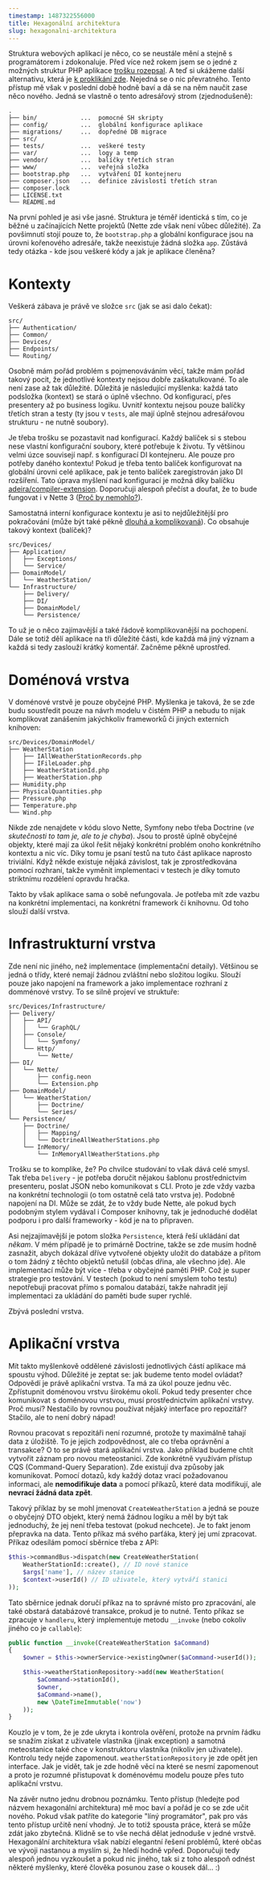 ```yaml
---
timestamp: 1487322556000
title: Hexagonální architektura
slug: hexagonalni-architektura
---
```

Struktura webových aplikací je něco, co se neustále mění a stejně s programátorem i zdokonaluje. Před více než rokem jsem se o jedné z možných struktur PHP aplikace [trošku rozepsal](jeste-lepsi-struktura-nette-aplikace). A teď si ukážeme další alternativu, která je [k proklikání zde](https://github.com/adeira/connector/tree/2169296c8da4a50bf4f928e94e756f3b23afea24). Nejedná se o nic převratného. Tento přístup mě však v poslední době hodně baví a dá se na něm naučit zase něco nového. Jedná se vlastně o tento adresářový strom (zjednodušeně):

```
.
├── bin/            ...  pomocné SH skripty
├── config/         ...  globální konfigurace aplikace
├── migrations/     ...  dopředné DB migrace
├── src/
├── tests/          ...  veškeré testy
├── var/            ...  logy a temp
├── vendor/         ...  balíčky třetích stran
├── www/            ...  veřejná složka
├── bootstrap.php   ...  vytváření DI kontejneru
├── composer.json   ...  definice závislostí třetích stran
├── composer.lock
├── LICENSE.txt
└── README.md
```

Na první pohled je asi vše jasné. Struktura je téměř identická s tím, co je běžné u začínajících Nette projektů (Nette zde však není vůbec důležité). Za povšimnutí stojí pouze to, že `bootstrap.php` a globální konfigurace jsou na úrovni kořenového adresáře, takže neexistuje žádná složka `app`. Zůstává tedy otázka - kde jsou veškeré kódy a jak je aplikace členěna?

# Kontexty

Veškerá zábava je právě ve složce `src` (jak se asi dalo čekat):

```
src/
├── Authentication/
├── Common/
├── Devices/
├── Endpoints/
└── Routing/
```

Osobně mám pořád problém s pojmenováváním věcí, takže mám pořád takový pocit, že jednotlivé kontexty nejsou dobře zaškatulkované. To ale není zase až tak důležité. Důležitá je následující myšlenka: každá tato podsložka (kontext) se stará o úplně všechno. Od konfigurací, přes presentery až po business logiku. Uvnitř kontextu nejsou pouze balíčky třetích stran a testy (ty jsou v `tests`, ale mají úplně stejnou adresářovou strukturu - ne nutně soubory).

Je třeba trošku se pozastavit nad konfigurací. Každý balíček si s stebou nese vlastní konfigurační soubory, které potřebuje k životu. Ty většinou velmi úzce souvisejí např. s konfigurací DI kontejneru. Ale pouze pro potřeby daného kontextu! Pokud je třeba tento balíček konfigurovat na globální úrovni celé aplikace, pak je tento balíček zaregistrován jako DI rozšíření. Tato úprava myšlení nad konfigurací je možná díky balíčku [adeira/compiler-extension](https://github.com/adeira/compiler-extension). Doporučuji alespoň přečíst a doufat, že to bude fungovat i v Nette 3 ([Proč by nemohlo?](https://github.com/nette/di/issues/143)).

Samostatná interní konfigurace kontextu je asi to nejdůležitější pro pokračování (může být také pěkně [dlouhá a komplikovaná](https://github.com/adeira/connector/blob/2169296c8da4a50bf4f928e94e756f3b23afea24/src/Devices/Infrastructure/DI/Nette/config.neon)). Co obsahuje takový kontext (balíček)?

```
src/Devices/
├── Application/
│   ├── Exceptions/
│   └── Service/
├── DomainModel/
│   └── WeatherStation/
└── Infrastructure/
    ├── Delivery/
    ├── DI/
    ├── DomainModel/
    └── Persistence/
```

To už je o něco zajímavější a také řádově komplikovanější na pochopení. Dále se totiž dělí aplikace na tři důležité části, kde každá má jiný význam a každá si tedy zaslouží krátký komentář. Začněme pěkně uprostřed.

# Doménová vrstva

V doménové vrstvě je pouze obyčejné PHP. Myšlenka je taková, že se zde budu soustředit pouze na návrh modelu v čistém PHP a nebudu to nijak komplikovat zanášením jakýchkoliv frameworků či jiných externích knihoven:

```
src/Devices/DomainModel/
├── WeatherStation
│   ├── IAllWeatherStationRecords.php
│   ├── IFileLoader.php
│   ├── WeatherStationId.php
│   ├── WeatherStation.php
├── Humidity.php
├── PhysicalQuantities.php
├── Pressure.php
├── Temperature.php
└── Wind.php
```

Nikde zde nenajdete v kódu slovo Nette, Symfony nebo třeba Doctrine (_ve skutečnosti to tam je, ale to je chyba_). Jsou to prostě úplně obyčejné objekty, které mají za úkol řešit nějaký konkrétní problém onoho konkrétního kontextu a nic víc. Díky tomu je psaní testů na tuto část aplikace naprosto triviální. Když někde existuje nějaká závislost, tak je zprostředkována pomocí rozhraní, takže vyměnit implementaci v testech je díky tomuto striktnímu rozdělení opravdu hračka.

Takto by však aplikace sama o sobě nefungovala. Je potřeba mít zde vazbu na konkrétní implementaci, na konkrétní framework či knihovnu. Od toho slouží další vrstva.

# Infrastrukturní vrstva

Zde není nic jiného, než implementace (implementační detaily). Většinou se jedná o třídy, které nemají žádnou zvláštní nebo složitou logiku. Slouží pouze jako napojení na framework a jako implementace rozhraní z domménové vrstvy. To se silně projeví ve struktuře:

```
src/Devices/Infrastructure/
├── Delivery/
│   ├── API/
│   │   └── GraphQL/
│   ├── Console/
│   │   └── Symfony/
│   └── Http/
│       └── Nette/
├── DI/
│   └── Nette/
│       ├── config.neon
│       └── Extension.php
├── DomainModel/
│   └── WeatherStation/
│       ├── Doctrine/
│       └── Series/
└── Persistence/
    ├── Doctrine/
    │   ├── Mapping/
    │   └── DoctrineAllWeatherStations.php
    └── InMemory/
        └── InMemoryAllWeatherStations.php
```

Trošku se to komplike, že? Po chvilce studování to však dává celé smysl. Tak třeba `Delivery` - je potřeba doručit nějakou šablonu prostřednictvím presenteru, poslat JSON nebo komunikovat s CLI. Proto je zde vždy vazba na konkrétní technologii (o tom ostatně celá tato vrstva je). Podobně napojení na DI. Může se zdát, že to vždy bude Nette, ale pokud bych podobným stylem vydával i Composer knihovny, tak je jednoduché dodělat podporu i pro další frameworky - kód je na to připraven.

Asi nejzajímavější je potom složka `Persistence`, která řeší ukládání dat _někam_. V mém případě je to primárně Doctrine, takže se zde musím hodně zasnažit, abych dokázal dříve vytvořené objekty uložit do databáze a přitom o tom žádný z těchto objektů netušil (občas dřina, ale všechno jde). Ale implementací může být více - třeba v obyčejné paměti PHP. Což je super strategie pro testování. V testech (pokud to není smyslem toho testu) nepotřebuji pracovat přímo s pomalou databází, takže nahradit její implementaci za ukládání do paměti bude super rychlé.

Zbývá poslední vrstva.

# Aplikační vrstva

Mít takto myšlenkově oddělené závislosti jednotlivých částí aplikace má spoustu výhod. Důležité je zeptat se: jak budeme tento model ovládat? Odpovědí je právě aplikační vrstva. Ta má za úkol pouze jednu věc. Zpřístupnit doménovou vrstvu širokému okolí. Pokud tedy presenter chce komunikovat s doménovou vrstvou, musí prostřednictvím aplikační vrstvy. Proč musí? Nestačilo by rovnou používat nějaký interface pro repozitář? Stačilo, ale to není dobrý nápad!

Rovnou pracovat s repozitáři není rozumné, protože ty maximálně tahají data z úložiště. To je jejich zodpovědnost, ale co třeba oprávnění a transakce? O to se právě stará aplikační vrstva. Jako příklad budeme chtít vytvořit záznam pro novou meteostanici. Zde konkrétně využívám přístup CQS (Command-Query Separation). Zde existují dva způsoby jak komunikovat. Pomocí dotazů, kdy každý dotaz vrací požadovanou informaci, ale **nemodifikuje data** a pomocí příkazů, které data modifikují, ale **nevrací žádná data zpět**.

Takový příklaz by se mohl jmenovat `CreateWeatherStation` a jedná se pouze o obyčejný DTO objekt, který nemá žádnou logiku a měl by být tak jednoduchý, že jej není třeba testovat (pokud nechcete). Je to fakt jenom přepravka na data. Tento příkaz má svého parťáka, který jej umí zpracovat. Příkaz odesílám pomocí sběrnice třeba z API:

```php
$this->commandBus->dispatch(new CreateWeatherStation(
    WeatherStationId::create(), // ID nové stanice
    $args['name'], // název stanice
    $context->userId() // ID uživatele, který vytváří stanici
));
```

Tato sběrnice jednak doručí příkaz na to správné místo pro zpracování, ale také obstará databázové transakce, prokud je to nutné. Tento příkaz se zpracuje v `handleru`, který implementuje metodu `__invoke` (nebo cokoliv jiného co je `callable`):

```php
public function __invoke(CreateWeatherStation $aCommand)
{
    $owner = $this->ownerService->existingOwner($aCommand->userId());

    $this->weatherStationRepository->add(new WeatherStation(
        $aCommand->stationId(),
        $owner,
        $aCommand->name(),
        new \DateTimeImmutable('now')
    ));
}
```

Kouzlo je v tom, že je zde ukryta i kontrola ověření, protože na prvním řádku se snažím získat z uživatele vlastníka (jinak exception) a samotná meteostanice také chce v konstruktoru vlastníka (nikoliv jen uživatele). Kontrolu tedy nejde zapomenout. `weatherStationRepository` je zde opět jen interface. Jak je vidět, tak je zde hodně věcí na které se nesmí zapomenout a proto je rozumné přistupovat k doménovému modelu pouze přes tuto aplikační vrstvu.

Na závěr nutno jednu drobnou poznámku. Tento přístup (hledejte pod názvem hexagonální architektura) mě moc baví a pořád je co se zde učit nového. Pokud však patříte do kategorie "líný programátor", pak pro vás tento přístup určitě není vhodný. Je to totiž spousta práce, která se může zdát jako zbytečná. Klidně se to vše nechá dělat jednoduše v jedné vrstvě. Hexagonální architektura však nabízí elegantní řešení problémů, které občas ve vývoji nastanou a myslím si, že hledí hodně vpřed. Doporučuji tedy alespoň jednou vyzkoušet a pokud nic jiného, tak si z toho alespoň odnést některé myšlenky, které člověka posunou zase o kousek dál... :)